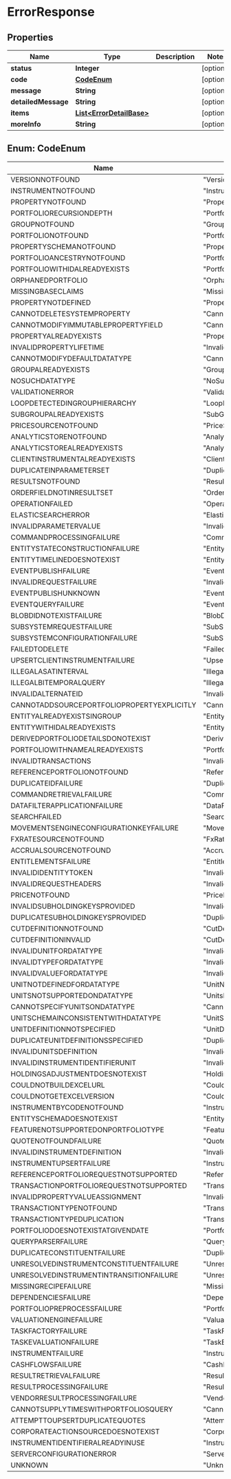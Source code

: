 
# ErrorResponse

## Properties
Name | Type | Description | Notes
------------ | ------------- | ------------- | -------------
**status** | **Integer** |  |  [optional]
**code** | [**CodeEnum**](#CodeEnum) |  |  [optional]
**message** | **String** |  |  [optional]
**detailedMessage** | **String** |  |  [optional]
**items** | [**List&lt;ErrorDetailBase&gt;**](ErrorDetailBase.md) |  |  [optional]
**moreInfo** | **String** |  |  [optional]


<a name="CodeEnum"></a>
## Enum: CodeEnum
Name | Value
---- | -----
VERSIONNOTFOUND | &quot;VersionNotFound&quot;
INSTRUMENTNOTFOUND | &quot;InstrumentNotFound&quot;
PROPERTYNOTFOUND | &quot;PropertyNotFound&quot;
PORTFOLIORECURSIONDEPTH | &quot;PortfolioRecursionDepth&quot;
GROUPNOTFOUND | &quot;GroupNotFound&quot;
PORTFOLIONOTFOUND | &quot;PortfolioNotFound&quot;
PROPERTYSCHEMANOTFOUND | &quot;PropertySchemaNotFound&quot;
PORTFOLIOANCESTRYNOTFOUND | &quot;PortfolioAncestryNotFound&quot;
PORTFOLIOWITHIDALREADYEXISTS | &quot;PortfolioWithIdAlreadyExists&quot;
ORPHANEDPORTFOLIO | &quot;OrphanedPortfolio&quot;
MISSINGBASECLAIMS | &quot;MissingBaseClaims&quot;
PROPERTYNOTDEFINED | &quot;PropertyNotDefined&quot;
CANNOTDELETESYSTEMPROPERTY | &quot;CannotDeleteSystemProperty&quot;
CANNOTMODIFYIMMUTABLEPROPERTYFIELD | &quot;CannotModifyImmutablePropertyField&quot;
PROPERTYALREADYEXISTS | &quot;PropertyAlreadyExists&quot;
INVALIDPROPERTYLIFETIME | &quot;InvalidPropertyLifeTime&quot;
CANNOTMODIFYDEFAULTDATATYPE | &quot;CannotModifyDefaultDataType&quot;
GROUPALREADYEXISTS | &quot;GroupAlreadyExists&quot;
NOSUCHDATATYPE | &quot;NoSuchDataType&quot;
VALIDATIONERROR | &quot;ValidationError&quot;
LOOPDETECTEDINGROUPHIERARCHY | &quot;LoopDetectedInGroupHierarchy&quot;
SUBGROUPALREADYEXISTS | &quot;SubGroupAlreadyExists&quot;
PRICESOURCENOTFOUND | &quot;PriceSourceNotFound&quot;
ANALYTICSTORENOTFOUND | &quot;AnalyticStoreNotFound&quot;
ANALYTICSTOREALREADYEXISTS | &quot;AnalyticStoreAlreadyExists&quot;
CLIENTINSTRUMENTALREADYEXISTS | &quot;ClientInstrumentAlreadyExists&quot;
DUPLICATEINPARAMETERSET | &quot;DuplicateInParameterSet&quot;
RESULTSNOTFOUND | &quot;ResultsNotFound&quot;
ORDERFIELDNOTINRESULTSET | &quot;OrderFieldNotInResultSet&quot;
OPERATIONFAILED | &quot;OperationFailed&quot;
ELASTICSEARCHERROR | &quot;ElasticSearchError&quot;
INVALIDPARAMETERVALUE | &quot;InvalidParameterValue&quot;
COMMANDPROCESSINGFAILURE | &quot;CommandProcessingFailure&quot;
ENTITYSTATECONSTRUCTIONFAILURE | &quot;EntityStateConstructionFailure&quot;
ENTITYTIMELINEDOESNOTEXIST | &quot;EntityTimelineDoesNotExist&quot;
EVENTPUBLISHFAILURE | &quot;EventPublishFailure&quot;
INVALIDREQUESTFAILURE | &quot;InvalidRequestFailure&quot;
EVENTPUBLISHUNKNOWN | &quot;EventPublishUnknown&quot;
EVENTQUERYFAILURE | &quot;EventQueryFailure&quot;
BLOBDIDNOTEXISTFAILURE | &quot;BlobDidNotExistFailure&quot;
SUBSYSTEMREQUESTFAILURE | &quot;SubSystemRequestFailure&quot;
SUBSYSTEMCONFIGURATIONFAILURE | &quot;SubSystemConfigurationFailure&quot;
FAILEDTODELETE | &quot;FailedToDelete&quot;
UPSERTCLIENTINSTRUMENTFAILURE | &quot;UpsertClientInstrumentFailure&quot;
ILLEGALASATINTERVAL | &quot;IllegalAsAtInterval&quot;
ILLEGALBITEMPORALQUERY | &quot;IllegalBitemporalQuery&quot;
INVALIDALTERNATEID | &quot;InvalidAlternateId&quot;
CANNOTADDSOURCEPORTFOLIOPROPERTYEXPLICITLY | &quot;CannotAddSourcePortfolioPropertyExplicitly&quot;
ENTITYALREADYEXISTSINGROUP | &quot;EntityAlreadyExistsInGroup&quot;
ENTITYWITHIDALREADYEXISTS | &quot;EntityWithIdAlreadyExists&quot;
DERIVEDPORTFOLIODETAILSDONOTEXIST | &quot;DerivedPortfolioDetailsDoNotExist&quot;
PORTFOLIOWITHNAMEALREADYEXISTS | &quot;PortfolioWithNameAlreadyExists&quot;
INVALIDTRANSACTIONS | &quot;InvalidTransactions&quot;
REFERENCEPORTFOLIONOTFOUND | &quot;ReferencePortfolioNotFound&quot;
DUPLICATEIDFAILURE | &quot;DuplicateIdFailure&quot;
COMMANDRETRIEVALFAILURE | &quot;CommandRetrievalFailure&quot;
DATAFILTERAPPLICATIONFAILURE | &quot;DataFilterApplicationFailure&quot;
SEARCHFAILED | &quot;SearchFailed&quot;
MOVEMENTSENGINECONFIGURATIONKEYFAILURE | &quot;MovementsEngineConfigurationKeyFailure&quot;
FXRATESOURCENOTFOUND | &quot;FxRateSourceNotFound&quot;
ACCRUALSOURCENOTFOUND | &quot;AccrualSourceNotFound&quot;
ENTITLEMENTSFAILURE | &quot;EntitlementsFailure&quot;
INVALIDIDENTITYTOKEN | &quot;InvalidIdentityToken&quot;
INVALIDREQUESTHEADERS | &quot;InvalidRequestHeaders&quot;
PRICENOTFOUND | &quot;PriceNotFound&quot;
INVALIDSUBHOLDINGKEYSPROVIDED | &quot;InvalidSubHoldingKeysProvided&quot;
DUPLICATESUBHOLDINGKEYSPROVIDED | &quot;DuplicateSubHoldingKeysProvided&quot;
CUTDEFINITIONNOTFOUND | &quot;CutDefinitionNotFound&quot;
CUTDEFINITIONINVALID | &quot;CutDefinitionInvalid&quot;
INVALIDUNITFORDATATYPE | &quot;InvalidUnitForDataType&quot;
INVALIDTYPEFORDATATYPE | &quot;InvalidTypeForDataType&quot;
INVALIDVALUEFORDATATYPE | &quot;InvalidValueForDataType&quot;
UNITNOTDEFINEDFORDATATYPE | &quot;UnitNotDefinedForDataType&quot;
UNITSNOTSUPPORTEDONDATATYPE | &quot;UnitsNotSupportedOnDataType&quot;
CANNOTSPECIFYUNITSONDATATYPE | &quot;CannotSpecifyUnitsOnDataType&quot;
UNITSCHEMAINCONSISTENTWITHDATATYPE | &quot;UnitSchemaInconsistentWithDataType&quot;
UNITDEFINITIONNOTSPECIFIED | &quot;UnitDefinitionNotSpecified&quot;
DUPLICATEUNITDEFINITIONSSPECIFIED | &quot;DuplicateUnitDefinitionsSpecified&quot;
INVALIDUNITSDEFINITION | &quot;InvalidUnitsDefinition&quot;
INVALIDINSTRUMENTIDENTIFIERUNIT | &quot;InvalidInstrumentIdentifierUnit&quot;
HOLDINGSADJUSTMENTDOESNOTEXIST | &quot;HoldingsAdjustmentDoesNotExist&quot;
COULDNOTBUILDEXCELURL | &quot;CouldNotBuildExcelUrl&quot;
COULDNOTGETEXCELVERSION | &quot;CouldNotGetExcelVersion&quot;
INSTRUMENTBYCODENOTFOUND | &quot;InstrumentByCodeNotFound&quot;
ENTITYSCHEMADOESNOTEXIST | &quot;EntitySchemaDoesNotExist&quot;
FEATURENOTSUPPORTEDONPORTFOLIOTYPE | &quot;FeatureNotSupportedOnPortfolioType&quot;
QUOTENOTFOUNDFAILURE | &quot;QuoteNotFoundFailure&quot;
INVALIDINSTRUMENTDEFINITION | &quot;InvalidInstrumentDefinition&quot;
INSTRUMENTUPSERTFAILURE | &quot;InstrumentUpsertFailure&quot;
REFERENCEPORTFOLIOREQUESTNOTSUPPORTED | &quot;ReferencePortfolioRequestNotSupported&quot;
TRANSACTIONPORTFOLIOREQUESTNOTSUPPORTED | &quot;TransactionPortfolioRequestNotSupported&quot;
INVALIDPROPERTYVALUEASSIGNMENT | &quot;InvalidPropertyValueAssignment&quot;
TRANSACTIONTYPENOTFOUND | &quot;TransactionTypeNotFound&quot;
TRANSACTIONTYPEDUPLICATION | &quot;TransactionTypeDuplication&quot;
PORTFOLIODOESNOTEXISTATGIVENDATE | &quot;PortfolioDoesNotExistAtGivenDate&quot;
QUERYPARSERFAILURE | &quot;QueryParserFailure&quot;
DUPLICATECONSTITUENTFAILURE | &quot;DuplicateConstituentFailure&quot;
UNRESOLVEDINSTRUMENTCONSTITUENTFAILURE | &quot;UnresolvedInstrumentConstituentFailure&quot;
UNRESOLVEDINSTRUMENTINTRANSITIONFAILURE | &quot;UnresolvedInstrumentInTransitionFailure&quot;
MISSINGRECIPEFAILURE | &quot;MissingRecipeFailure&quot;
DEPENDENCIESFAILURE | &quot;DependenciesFailure&quot;
PORTFOLIOPREPROCESSFAILURE | &quot;PortfolioPreprocessFailure&quot;
VALUATIONENGINEFAILURE | &quot;ValuationEngineFailure&quot;
TASKFACTORYFAILURE | &quot;TaskFactoryFailure&quot;
TASKEVALUATIONFAILURE | &quot;TaskEvaluationFailure&quot;
INSTRUMENTFAILURE | &quot;InstrumentFailure&quot;
CASHFLOWSFAILURE | &quot;CashFlowsFailure&quot;
RESULTRETRIEVALFAILURE | &quot;ResultRetrievalFailure&quot;
RESULTPROCESSINGFAILURE | &quot;ResultProcessingFailure&quot;
VENDORRESULTPROCESSINGFAILURE | &quot;VendorResultProcessingFailure&quot;
CANNOTSUPPLYTIMESWITHPORTFOLIOSQUERY | &quot;CannotSupplyTimesWithPortfoliosQuery&quot;
ATTEMPTTOUPSERTDUPLICATEQUOTES | &quot;AttemptToUpsertDuplicateQuotes&quot;
CORPORATEACTIONSOURCEDOESNOTEXIST | &quot;CorporateActionSourceDoesNotExist&quot;
INSTRUMENTIDENTIFIERALREADYINUSE | &quot;InstrumentIdentifierAlreadyInUse&quot;
SERVERCONFIGURATIONERROR | &quot;ServerConfigurationError&quot;
UNKNOWN | &quot;Unknown&quot;



